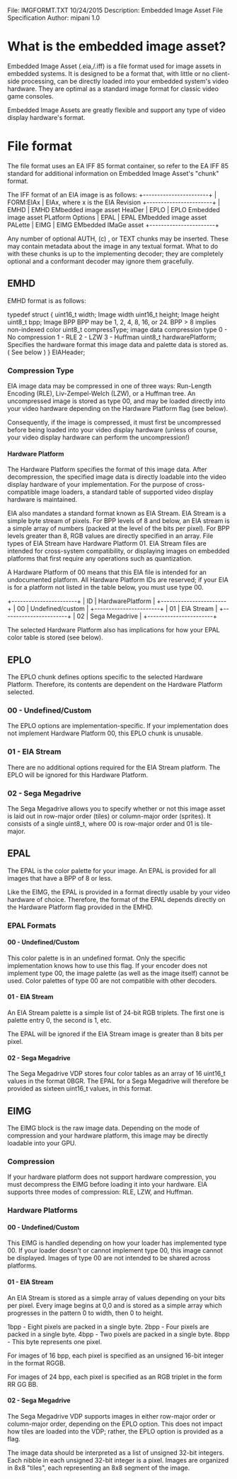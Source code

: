 File: IMGFORMT.TXT
10/24/2015
Description: Embedded Image Asset File Specification
Author: mipani
1.0

# What is the embedded image asset?

Embedded Image Asset (.eia,/.iff) is a file format used for image assets in
embedded systems. It is designed to be a format that, with little or no
client-side processing, can be directly loaded into your embedded system's video
hardware. They are optimal as a standard image format for classic video game
consoles.

Embedded Image Assets are greatly flexible and support any type of video
display hardware's format.

# File format

The file format uses an EA IFF 85 format container, so refer to the EA IFF 85
standard for additional information on Embedded Image Asset's "chunk" format.

The IFF format of an EIA image is as follows:
+-----------------------+
| FORM:EIAx				|		EIAx, where x is the EIA Revision
+-----------------------+
| EMHD					|		EMHD EMbedded image asset HeaDer
| EPLO					|       EPLO Embedded image asset PLatform Options
| EPAL					|		EPAL EMbedded image asset PALette
| EIMG					|		EIMG EMbedded IMaGe asset
+-----------------------+

Any number of optional AUTH, (c)  , or TEXT chunks may be inserted. These
may contain metadata about the image in any textual format. What to do with
these chunks is up to the implementing decoder; they are completely optional
and a conformant decoder may ignore them gracefully.

## EMHD

EMHD format is as follows:

typedef struct {
	uint16_t		width;				Image width
	uint16_t		height;				Image height
	uint8_t			bpp;				Image BPP
										BPP may be 1, 2, 4, 8, 16, or 24.
										BPP > 8 implies non-indexed color
	uint8_t			compressType;		image data compression type
										0 - No compression
										1 - RLE
										2 - LZW
										3 - Huffman
	uint8_t			hardwarePlatform;	Specifies the hardware format
										this image data and palette
										data is stored as.
										( See below )
} EIAHeader;

### Compression Type
EIA image data may be compressed in one of three ways: Run-Length Encoding
(RLE), Liv-Zempel-Welch (LZW), or a Huffman tree. An uncompressed image is
stored as type 00, and may be loaded directly into your video hardware
depending on the Hardware Platform flag (see below).

Consequently, if the image is compressed, it must first be uncompressed
before being loaded into your video display hardware (unless of course, your
video display hardware can perform the uncompression!)

#### Hardware Platform
The Hardware Platform specifies the format of this image data. After
decompression, the specified image data is directly loadable into
the video display hardware of your implementation. For the purpose
of cross-compatible image loaders, a standard table of supported
video display hardware is maintained.

EIA also mandates a standard format known as EIA Stream. EIA Stream
is a simple byte stream of pixels. For BPP levels of 8 and below, an
EIA stream is a simple array of numbers (packed at the level of the bits
per pixel). For BPP levels greater than 8, RGB values are directly
specified in an array. File types of EIA Stream have Hardware Platform 01.
EIA Stream files are intended for cross-system compatibility, or displaying
images on embedded platforms that first require any operations such as
quantization.

A Hardware Platform of 00 means that this EIA file is intended for an
undocumented platform. All Hardware Platform IDs are reserved; if your
EIA is for a platform not listed in the table below, you must use type 00.

+-----------------------+
| ID | HardwarePlatform |
+-----------------------+
| 00 | Undefined/custom |
+-----------------------+
| 01 | EIA Stream		|
+-----------------------+
| 02 | Sega Megadrive   |
+-----------------------+

The selected Hardware Platform also has implications for how your EPAL
color table is stored (see below).

## EPLO
The EPLO chunk defines options specific to the selected Hardware Platform.
Therefore, its contents are dependent on the Hardware Platform selected.

### 00 - Undefined/Custom
The EPLO options are implementation-specific. If your implementation does not
implement Hardware Platform 00, this EPLO chunk is unusable.

### 01 - EIA Stream
There are no additional options required for the EIA Stream platform. The EPLO
will be ignored for this Hardware Platform.

### 02 - Sega Megadrive
The Sega Megadrive allows you to specify whether or not this image asset
is laid out in row-major order (tiles) or column-major order (sprites).
It consists of a single uint8_t, where 00 is row-major order and 01 is
tile-major.

## EPAL
The EPAL is the color palette for your image. An EPAL is provided for all images
that have a BPP of 8 or less.

Like the EIMG, the EPAL is provided in a format directly usable by your video
hardware of choice. Therefore, the format of the EPAL depends directly on
the Hardware Platform flag provided in the EMHD.

### EPAL Formats

#### 00 - Undefined/Custom
This color palette is in an undefined format. Only the specific implementation
knows how to use this flag. If your encoder does not implement type 00, the
image palette (as well as the image itself) cannot be used. Color palettes of
type 00 are not compatible with other decoders.

#### 01 - EIA Stream
An EIA Stream palette is a simple list of 24-bit RGB triplets. The first one
is palette entry 0, the second is 1, etc.

The EPAL will be ignored if the EIA Stream image is greater
than 8 bits per pixel.

#### 02 - Sega Megadrive
The Sega Megadrive VDP stores four color tables as an array of 16 uint16_t
values in the format 0BGR. The EPAL for a Sega Megadrive will therefore
be provided as sixteen uint16_t values, in this format.

## EIMG
The EIMG block is the raw image data. Depending on the mode of compression
and your hardware platform, this image may be directly loadable into your GPU.

### Compression
If your hardware platform does not support hardware compression, you must
decompress the EIMG before loading it into your hardware. EIA supports three
modes of compression: RLE, LZW, and Huffman.

### Hardware Platforms

#### 00 - Undefined/Custom
This EIMG is handled depending on how your loader has implemented type 00.
If your loader doesn't or cannot implement type 00, this image cannot be
displayed. Images of type 00 are not intended to be shared across platforms.

#### 01 - EIA Stream
An EIA Stream is stored as a simple array of values depending on your bits
per pixel. Every image begins at 0,0 and is stored as a simple array which
progresses in the pattern 0 to width, then 0 to height.

1bpp - Eight pixels are packed in a single byte.
2bpp - Four pixels are packed in a single byte.
4bpp - Two pixels are packed in a single byte.
8bpp - This byte represents one pixel.

For images of 16 bpp, each pixel is specified as an unsigned 16-bit integer
in the format RGGB.

For images of 24 bpp, each pixel is specified as an RGB triplet in the form
RR GG BB.

#### 02 - Sega Megadrive
The Sega Megadrive VDP supports images in either row-major order or column-major
order, depending on the EPLO option. This does not impact how tiles are loaded
into the VDP; rather, the EPLO option is provided as a flag.

The image data should be interpreted as a list of unsigned 32-bit integers.
Each nibble in each unsigned 32-bit integer is a pixel. Images are organized
in 8x8 "tiles", each representing an 8x8 segment of the image.
